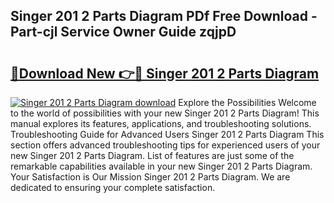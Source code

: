 ## Singer 201 2 Parts Diagram PDf Free Download - Part-cjl Service Owner Guide zqjpD

# <h2><a href="http://dfmv9fg.blite.top/?on=Singer+201+2+Parts+Diagram">🔗Download New 👉🔴 Singer 201 2 Parts Diagram</a></h2>

[![Singer 201 2 Parts Diagram download](https://i.imgur.com/lujVjoI.png)](http://dfmv9fg.blite.top/?on=Singer+201+2+Parts+Diagram)
Explore the Possibilities Welcome to the world of possibilities with your new Singer 201 2 Parts Diagram! This manual explores its features, applications, and troubleshooting solutions. Troubleshooting Guide for Advanced Users Singer 201 2 Parts Diagram This section offers advanced troubleshooting tips for experienced users of your new Singer 201 2 Parts Diagram. List of features are just some of the remarkable capabilities available in your new Singer 201 2 Parts Diagram. Your Satisfaction is Our Mission Singer 201 2 Parts Diagram. We are dedicated to ensuring your complete satisfaction.
